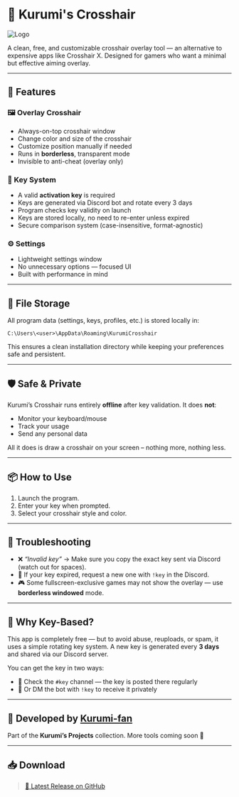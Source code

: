 # 🎯 Kurumi's Crosshair

![Logo](https://imgur.com/b4c8SL1.png)

A clean, free, and customizable crosshair overlay tool — an alternative to expensive apps like Crosshair X. Designed for gamers who want a minimal but effective aiming overlay.

---

## 🚀 Features

### 🖼️ Overlay Crosshair

* Always-on-top crosshair window
* Change color and size of the crosshair
* Customize position manually if needed
* Runs in **borderless**, transparent mode
* Invisible to anti-cheat (overlay only)

### 🔐 Key System

* A valid **activation key** is required
* Keys are generated via Discord bot and rotate every 3 days
* Program checks key validity on launch
* Keys are stored locally, no need to re-enter unless expired
* Secure comparison system (case-insensitive, format-agnostic)

### ⚙️ Settings

* Lightweight settings window
* No unnecessary options — focused UI
* Built with performance in mind

---

## 💾 File Storage

All program data (settings, keys, profiles, etc.) is stored locally in:

```
C:\Users\<user>\AppData\Roaming\KurumiCrosshair
```

This ensures a clean installation directory while keeping your preferences safe and persistent.

---

## 🛡️ Safe & Private

Kurumi’s Crosshair runs entirely **offline** after key validation. It does **not**:

* Monitor your keyboard/mouse
* Track your usage
* Send any personal data

All it does is draw a crosshair on your screen – nothing more, nothing less.

---

## 📦 How to Use

1. Launch the program.
2. Enter your key when prompted.
3. Select your crosshair style and color.

---

## 🧠 Troubleshooting

* ❌ *“Invalid key”* → Make sure you copy the exact key sent via Discord (watch out for spaces).
* 🔄 If your key expired, request a new one with `!key` in the Discord.
* 🎮 Some fullscreen-exclusive games may not show the overlay — use **borderless windowed** mode.

---

## 🧾 Why Key-Based?

This app is completely free — but to avoid abuse, reuploads, or spam, it uses a simple rotating key system.
A new key is generated every **3 days** and shared via our Discord server.

You can get the key in two ways:

* 📌 Check the `#key` channel — the key is posted there regularly
* 🤖 Or DM the bot with `!key` to receive it privately

---

## 👤 Developed by [Kurumi-fan](https://github.com/Kurumi-fan)

Part of the **Kurumi’s Projects** collection.
More tools coming soon 💜

---

## 📥 Download

> [📁 Latest Release on GitHub](https://github.com/Kurumi-fan/Kurumi-s-Crosshair/releases)
